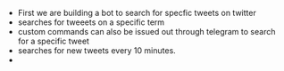 - First we are building a bot to search for specfic tweets on twitter
- searches for tweeets on a specific term
- custom commands can also be issued out through telegram to search for a specific tweet
- searches for new tweets every 10 minutes.
-
